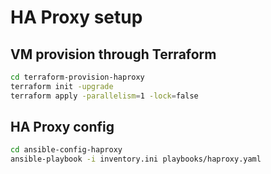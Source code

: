 # HA Proxy setup

## VM provision through Terraform

```bash
cd terraform-provision-haproxy
terraform init -upgrade
terraform apply -parallelism=1 -lock=false
```

## HA Proxy config

```bash
cd ansible-config-haproxy
ansible-playbook -i inventory.ini playbooks/haproxy.yaml
```
